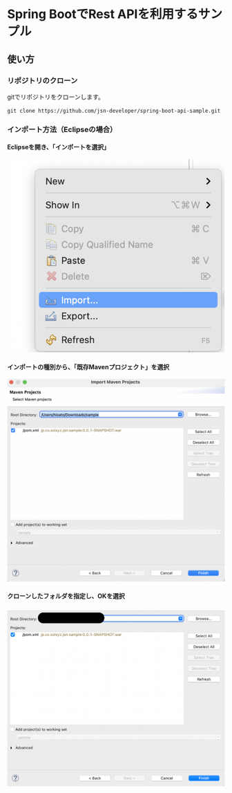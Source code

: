 # Spring BootでRest APIを利用するサンプル

## 使い方

### リポジトリのクローン

gitでリポジトリをクローンします。

```shell
git clone https://github.com/jsn-developer/spring-boot-api-sample.git
```

### インポート方法（Eclipseの場合）

#### Eclipseを開き、「インポートを選択」

![import1](./images/import1.png)

#### インポートの種別から、「既存Mavenプロジェクト」を選択

![import2](./images/import2.png)

#### クローンしたフォルダを指定し、OKを選択

![import3](images/import3.png)